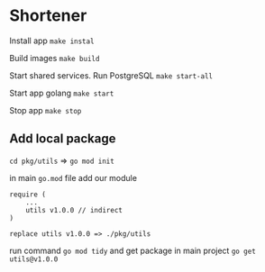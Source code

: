 # Shortener

Install app
`make instal`

Build images
`make build`

Start shared services. Run PostgreSQL 
`make start-all`

Start app golang
`make start`

Stop app
`make stop`

## Add local package

`cd pkg/utils` => `go mod init`

in main `go.mod` file add our module
```
require (
    ...
	utils v1.0.0 // indirect
)

replace utils v1.0.0 => ./pkg/utils
```

run command `go mod tidy` and get package in main project `go get utils@v1.0.0 `

